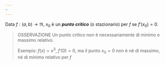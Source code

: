 ```yaml
---
~
---
```

Data $f:(a,b)\to\Re$, $x_0$ è un ***punto critico*** (o stazionario) per $f$ se $f'(x_0)=0$.

>OSSERVAZIONE
>Un punto critico non è necessariamente di minimo o massimo relativo.
>
>Esempio:
>$f(x)=x^3$, $f'(0)=0$, ma il punto $x_0=0$ non è né di massimo, né di minimo relativo per $f$
